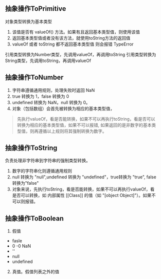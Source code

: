 ## 抽象操作ToPrimitive
对象类型转换为基本类型
1. 该值是否有 valueOf() 方法。如果有且返回基本类型值，则使用该值
2. 返回基本类型值或者没有该方法，就使用toString方法的返回值
3. valueOf 或者 toString 都不返回基本类型值 则会报错 TypeError

引用类型转换为Number类型，先调用valueOf，再调用toString
引用类型转换为String类型，先调用toString，再调用valueOf

## 抽象操作ToNumber
1. 字符串遵循通用规则，处理失败时返回 NaN
2. true 转换为 1，false 转换为 0
3. undefined 转换为 NaN，null 转换为 0。
4. 对象（包括数组）会首先被转换为相应的基本类型值，
  > 先执行valueOf，看是否能转换，如果不可以再执行toString，看是否可以转换为相应的基本类型值，如果不可以报错, 如果返回的是非数字的基本类型值，则再遵循以上规则将其强制转换为数字。

## 抽象操作ToString
负责处理非字符串到字符串的强制类型转换。
1. 数字的字符串化则遵循通用规则
2. null 转换为 "null",undefined 转换为 "undefined"，true转换为 "true", false 转换为"false"
3. 对象来说，先执行toString，看是否能转换，如果不可以再执行valueOf，看是否可以转换，如
内部属性 [[Class]] 的值（如 "[object Object]"）。如果不可以则报错。

## 抽象操作ToBoolean
1. 假值
- fasle
- 0 -0 NaN
- ''
- null
- undefined

2. 真值。假值列表之外的值

